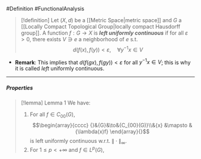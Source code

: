 #Definition #FunctionalAnalysis 

> [!definition]
> Let $(X,d)$ be a [[Metric Space|metric space]] and $G$ a [[Locally Compact Topological Group|locally compact Hausdorff group]]. A function $f:G\to X$ is ***left uniformly continuous*** if for all $\varepsilon>0$, there exists $V\ni e$ a neighborhood of $e$ s.t. $$d(f(x),f(y))<\varepsilon, \quad \forall y^{-1}x\in V$$
- **Remark**: This implies that $d(f(gx),f(gy))<\varepsilon$ for all $y^{-1}x\in V$; this is why it is called *left* uniformly continuous.
---
##### Properties
> [!lemma] Lemma 1
> We have:
> 1. For all $f\in C_{00}(G)$, $$\begin{array}{cccc} {}&{G}&\to&{C_{00}(G)}\\&{x} &\mapsto & {\lambda(x)f} \end{array}{}$$is left uniformly continuous w.r.t. $\|\cdot\|_{\infty}$.
> 2. For $1\leq p<+\infty$ and $f\in L^p(G)$,